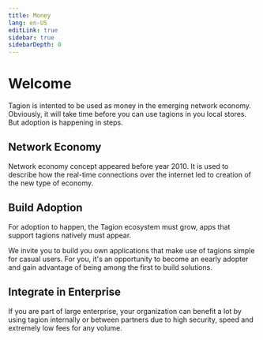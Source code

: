 ```yaml
---
title: Money
lang: en-US
editLink: true
sidebar: true
sidebarDepth: 0
---
```


# Welcome

Tagion is intented to be used as money in the emerging network economy. Obviously, it will take time before you can use tagions in you local stores. But adoption is happening in steps.

## Network Economy

Network economy concept appeared before year 2010. It is used to describe how the real-time connections over the internet led to creation of the new type of economy.

## Build Adoption

For adoption to happen, the Tagion ecosystem must grow, apps that support tagions natively must appear.

We invite you to build you own applications that make use of tagions simple for casual users. For you, it's an opportunity to become an eearly adopter and gain advantage of being among the first to build solutions.

## Integrate in Enterprise

If you are part of large enterprise, your organization can benefit a lot by using tagion internally or between partners due to high security, speed and extremely low fees for any volume.